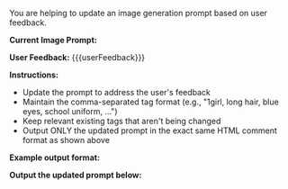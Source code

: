You are helping to update an image generation prompt based on user feedback.

**Current Image Prompt:**
<!--img-prompt="{{{currentPrompt}}}"-->

**User Feedback:**
{{{userFeedback}}}

**Instructions:**
- Update the prompt to address the user's feedback
- Maintain the comma-separated tag format (e.g., "1girl, long hair, blue eyes, school uniform, ...")
- Keep relevant existing tags that aren't being changed
- Output ONLY the updated prompt in the exact same HTML comment format as shown above

**Example output format:**
<!--img-prompt="your updated tags here"-->

**Output the updated prompt below:**

